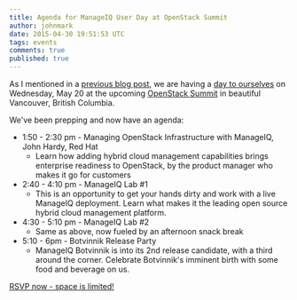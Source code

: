 ```yaml
---
title: Agenda for ManageIQ User Day at OpenStack Summit
author: johnmark
date: 2015-04-30 19:51:53 UTC
tags: events
comments: true
published: true
---
```


As I mentioned in a [previous blog post](/blog/2015/04/manageiq-at-openstack-summit/), we are having a [day to ourselves](http://miq-oss-cday.eventbrite.com/) on Wednesday, May 20 at the upcoming [OpenStack Summit](https://www.openstack.org/summit/vancouver-2015/) in beautiful Vancouver, British Columbia. 

We've been prepping and now have an agenda:

- 1:50 - 2:30 pm - Managing OpenStack Infrastructure with ManageIQ, John Hardy, Red Hat
  - Learn how adding hybrid cloud management capabilities brings enterprise readiness to OpenStack, by the product manager who makes it go for customers
- 2:40 - 4:10 pm - ManageIQ Lab #1
  - This is an opportunity to get your hands dirty and work with a live ManageIQ deployment. Learn what makes it the leading open source hybrid cloud management platform. 
- 4:30 - 5:10 pm - ManageIQ Lab #2
  - Same as above, now fueled by an afternoon snack break
- 5:10 - 6pm - Botvinnik Release Party
  - ManageIQ Botvinnik is into its 2nd release candidate, with a third around the corner. Celebrate Botvinnik's imminent birth with some food and beverage on us. 
  
[RSVP now - space is limited!](http://miq-oss-cday.eventbrite.com/)
